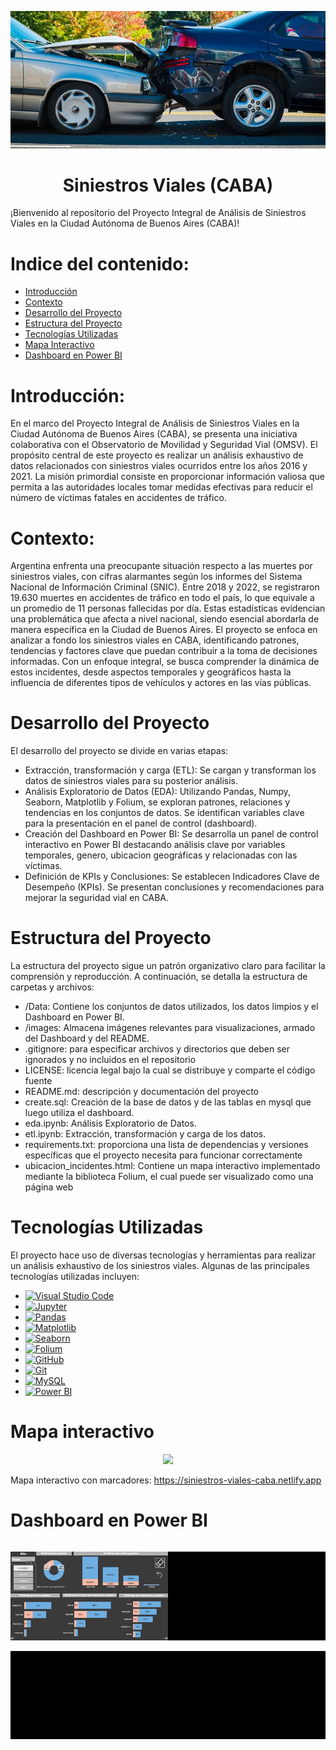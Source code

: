 <p align="center"><img src="images\autos.jpg"></p>

## <h1 align=center> Siniestros Viales (CABA) </h1>


¡Bienvenido al repositorio del Proyecto Integral de Análisis de Siniestros Viales en la Ciudad Autónoma de Buenos Aires (CABA)!<br>

# Indice del contenido:

- [Introducción](#introducción)
- [Contexto](#contexto)
- [Desarrollo del Proyecto](#desarrollo-del-proyecto)
- [Estructura del Proyecto](#estructura-del-proyecto)
- [Tecnologías Utilizadas](#tecnologías-utilizadas)
- [Mapa Interactivo](#mapa-interactivo)
- [Dashboard en Power BI](#dashboard-en-power-bi)



# Introducción:
En el marco del Proyecto Integral de Análisis de Siniestros Viales en la Ciudad Autónoma de Buenos Aires (CABA), se presenta una iniciativa colaborativa con el Observatorio de Movilidad y Seguridad Vial (OMSV). El propósito central de este proyecto es realizar un análisis exhaustivo de datos relacionados con siniestros viales ocurridos entre los años 2016 y 2021. La misión primordial consiste en proporcionar información valiosa que permita a las autoridades locales tomar medidas efectivas para reducir el número de víctimas fatales en accidentes de tráfico.

# Contexto:
Argentina enfrenta una preocupante situación respecto a las muertes por siniestros viales, con cifras alarmantes según los informes del Sistema Nacional de Información Criminal (SNIC). Entre 2018 y 2022, se registraron 19.630 muertes en accidentes de tráfico en todo el país, lo que equivale a un promedio de 11 personas fallecidas por día. Estas estadísticas evidencian una problemática que afecta a nivel nacional, siendo esencial abordarla de manera específica en la Ciudad de Buenos Aires.
El proyecto se enfoca en analizar a fondo los siniestros viales en CABA, identificando patrones, tendencias y factores clave que puedan contribuir a la toma de decisiones informadas. Con un enfoque integral, se busca comprender la dinámica de estos incidentes, desde aspectos temporales y geográficos hasta la influencia de diferentes tipos de vehículos y actores en las vías públicas.


# Desarrollo del Proyecto
El desarrollo del proyecto se divide en varias etapas:
- Extracción, transformación y carga (ETL): Se cargan y transforman los datos de siniestros viales para su posterior análisis.
- Análisis Exploratorio de Datos (EDA): Utilizando Pandas, Numpy, Seaborn, Matplotlib y Folium, se exploran patrones, relaciones y tendencias en los conjuntos de datos. Se identifican variables clave para la presentación en el panel de control (dashboard).
- Creación del Dashboard en Power BI: Se desarrolla un panel de control interactivo en Power BI destacando análisis clave por variables temporales, genero, ubicacion geográficas y relacionadas con las víctimas.
- Definición de KPIs y Conclusiones: Se establecen Indicadores Clave de Desempeño (KPIs). Se presentan conclusiones y recomendaciones para mejorar la seguridad vial en CABA.

# Estructura del Proyecto
La estructura del proyecto sigue un patrón organizativo claro para facilitar la comprensión y reproducción. A continuación, se detalla la estructura de carpetas y archivos:

- /Data: Contiene los conjuntos de datos utilizados, los datos limpios y el Dashboard en Power BI.
- /images: Almacena imágenes relevantes para visualizaciones, armado del Dashboard y del README.
- .gitignore: para especificar archivos y directorios que deben ser ignorados y no incluidos en el repositorio
- LICENSE: licencia legal bajo la cual se distribuye y comparte el código fuente
- README.md: descripción y documentación del proyecto
- create.sql: Creación de la base de datos y de las tablas en mysql que luego utiliza el dashboard.
- eda.ipynb: Análisis Exploratorio de Datos.
- etl.ipynb: Extracción, transformación y carga de los datos.
- requirements.txt: proporciona una lista de dependencias y versiones específicas que el proyecto necesita para funcionar correctamente
- ubicacion_incidentes.html: Contiene un mapa interactivo implementado mediante la biblioteca Folium, el cual puede ser visualizado como una página web



# Tecnologías Utilizadas

El proyecto hace uso de diversas tecnologías y herramientas para realizar un análisis exhaustivo de los siniestros viales. Algunas de las principales tecnologías utilizadas incluyen:

- [![Visual Studio Code](https://img.shields.io/badge/IDE-Visual%20Studio%20Code-blue)](https://code.visualstudio.com/)
- [![Jupyter](https://img.shields.io/badge/Notebook-Jupyter-orange)](https://jupyter.org/)
- [![Pandas](https://img.shields.io/badge/Library-Pandas-brightgreen)](https://pandas.pydata.org/)
- [![Matplotlib](https://img.shields.io/badge/Library-Matplotlib-blue)](https://matplotlib.org/)
- [![Seaborn](https://img.shields.io/badge/Library-Seaborn-yellow)](https://seaborn.pydata.org/)
- [![Folium](https://img.shields.io/badge/Library-Folium-green)](https://python-visualization.github.io/folium/)
- [![GitHub](https://img.shields.io/badge/Platform-GitHub-lightgrey)](https://github.com/)
- [![Git](https://img.shields.io/badge/Version%20Control-Git-blue)](https://git-scm.com/)
- [![MySQL](https://img.shields.io/badge/Database-MySQL-orange)](https://www.mysql.com/)
- [![Power BI](https://img.shields.io/badge/BI%20Tool-Power%20BI-yellow)](https://powerbi.microsoft.com/)

# Mapa interactivo

<p align="center"><img src="images\mapa.gif"></p>

Mapa interactivo con marcadores: https://siniestros-viales-caba.netlify.app

# Dashboard en Power BI

<div style="display: flex; justify-content: center;">
    <div>
        <p align="center"><img src="images\genero.gif"></p>
        <p align="center"><img src="images\geo.gif"></p>
    </div>
    <div>
        <p align="center"><img src="images\kpi.gif"></p>
        <p align="center"><img src="images\aspo.gif"></p>
    </div>
</div>
